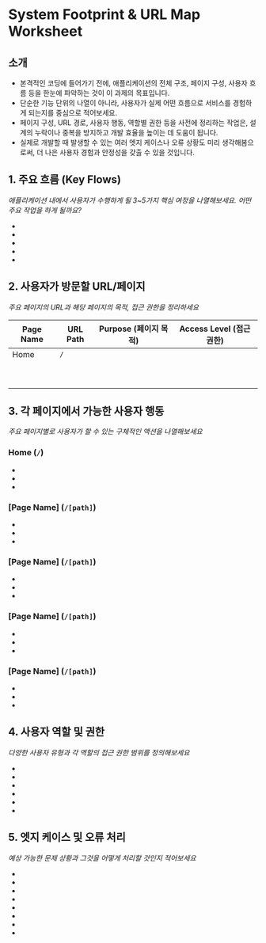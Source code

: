# System Footprint & URL Map Worksheet

## 소개
- 본격적인 코딩에 들어가기 전에, 애플리케이션의 전체 구조, 페이지 구성, 사용자 흐름 등을 한눈에 파악하는 것이 이 과제의 목표입니다.
- 단순한 기능 단위의 나열이 아니라, 사용자가 실제 어떤 흐름으로 서비스를 경험하게 되는지를 중심으로 적어보세요.
- 페이지 구성, URL 경로, 사용자 행동, 역할별 권한 등을 사전에 정리하는 작업은, 설계의 누락이나 중복을 방지하고 개발 효율을 높이는 데 도움이 됩니다.
- 실제로 개발할 때 발생할 수 있는 여러 엣지 케이스나 오류 상황도 미리 생각해봄으로써, 더 나은 사용자 경험과 안정성을 갖출 수 있을 것입니다.


## 1. 주요 흐름 (Key Flows)
*애플리케이션 내에서 사용자가 수행하게 될 3~5가지 핵심 여정을 나열해보세요. 어떤 주요 작업을 하게 될까요?*

-
-
-
-
-

## 2. 사용자가 방문할 URL/페이지
*주요 페이지의 URL과 해당 페이지의 목적, 접근 권한을 정리하세요*

| Page Name | URL Path | Purpose (페이지 목적) | Access Level (접근 권한) |
|-----------|----------|------------------------|---------------------------|
| Home | `/` | | |
| | | | |
| | | | |
| | | | |
| | | | |
| | | | |
| | | | |
| | | | |
| | | | |
| | | | |  

## 3. 각 페이지에서 가능한 사용자 행동
*주요 페이지별로 사용자가 할 수 있는 구체적인 액션을 나열해보세요*

### Home (`/`)
-
-
-

### [Page Name] (`/[path]`)
-
-
-

### [Page Name] (`/[path]`)
-
-
-

### [Page Name] (`/[path]`)
-
-
-

### [Page Name] (`/[path]`)
-
-
- 

## 4. 사용자 역할 및 권한
*다양한 사용자 유형과 각 역할의 접근 권한 범위를 정의해보세요*

-
-
-
-
-
-

## 5. 엣지 케이스 및 오류 처리
*예상 가능한 문제 상황과 그것을 어떻게 처리할 것인지 적어보세요*

-
-
-
-
-
-
-
-